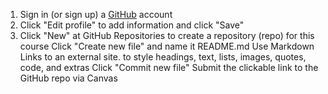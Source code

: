 1. Sign in (or sign up) a [GitHub](https://github.com/) account
2. Click "Edit profile" to add information and click "Save"
3. Click "New" at GitHub Repositories to create a repository (repo) for this course
Click "Create new file" and name it README.md
Use Markdown
Links to an external site. to style headings, text, lists, images, quotes, code, and extras
Click "Commit new file"
Submit the clickable link to the GitHub repo via Canvas
